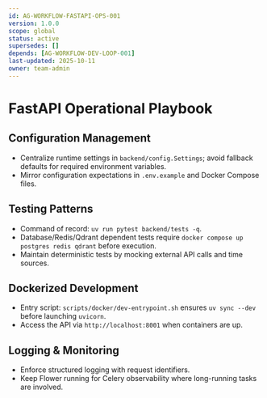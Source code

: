 ```yaml
---
id: AG-WORKFLOW-FASTAPI-OPS-001
version: 1.0.0
scope: global
status: active
supersedes: []
depends: [AG-WORKFLOW-DEV-LOOP-001]
last-updated: 2025-10-11
owner: team-admin
---
```

# FastAPI Operational Playbook

## Configuration Management
- Centralize runtime settings in `backend/config.Settings`; avoid fallback defaults for required environment variables.
- Mirror configuration expectations in `.env.example` and Docker Compose files.

## Testing Patterns
- Command of record: `uv run pytest backend/tests -q`.
- Database/Redis/Qdrant dependent tests require `docker compose up postgres redis qdrant` before execution.
- Maintain deterministic tests by mocking external API calls and time sources.

## Dockerized Development
- Entry script: `scripts/docker/dev-entrypoint.sh` ensures `uv sync --dev` before launching `uvicorn`.
- Access the API via `http://localhost:8001` when containers are up.

## Logging & Monitoring
- Enforce structured logging with request identifiers.
- Keep Flower running for Celery observability where long-running tasks are involved.
